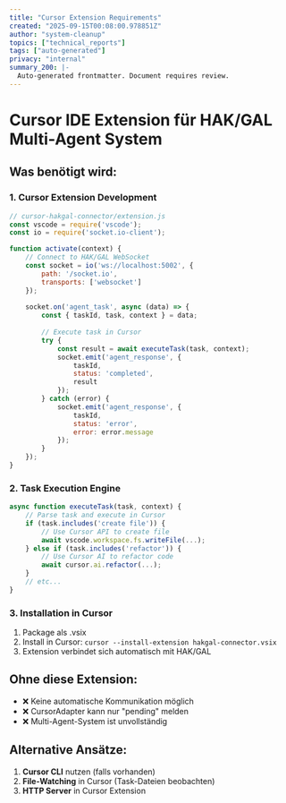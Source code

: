 ```yaml
---
title: "Cursor Extension Requirements"
created: "2025-09-15T00:08:00.978851Z"
author: "system-cleanup"
topics: ["technical_reports"]
tags: ["auto-generated"]
privacy: "internal"
summary_200: |-
  Auto-generated frontmatter. Document requires review.
---
```


# Cursor IDE Extension für HAK/GAL Multi-Agent System

## Was benötigt wird:

### 1. Cursor Extension Development
```javascript
// cursor-hakgal-connector/extension.js
const vscode = require('vscode');
const io = require('socket.io-client');

function activate(context) {
    // Connect to HAK/GAL WebSocket
    const socket = io('ws://localhost:5002', {
        path: '/socket.io',
        transports: ['websocket']
    });
    
    socket.on('agent_task', async (data) => {
        const { taskId, task, context } = data;
        
        // Execute task in Cursor
        try {
            const result = await executeTask(task, context);
            socket.emit('agent_response', {
                taskId,
                status: 'completed',
                result
            });
        } catch (error) {
            socket.emit('agent_response', {
                taskId,
                status: 'error',
                error: error.message
            });
        }
    });
}
```

### 2. Task Execution Engine
```javascript
async function executeTask(task, context) {
    // Parse task and execute in Cursor
    if (task.includes('create file')) {
        // Use Cursor API to create file
        await vscode.workspace.fs.writeFile(...);
    } else if (task.includes('refactor')) {
        // Use Cursor AI to refactor code
        await cursor.ai.refactor(...);
    }
    // etc...
}
```

### 3. Installation in Cursor
1. Package als .vsix
2. Install in Cursor: `cursor --install-extension hakgal-connector.vsix`
3. Extension verbindet sich automatisch mit HAK/GAL

## Ohne diese Extension:
- ❌ Keine automatische Kommunikation möglich
- ❌ CursorAdapter kann nur "pending" melden
- ❌ Multi-Agent-System ist unvollständig

## Alternative Ansätze:
1. **Cursor CLI** nutzen (falls vorhanden)
2. **File-Watching** in Cursor (Task-Dateien beobachten)
3. **HTTP Server** in Cursor Extension
